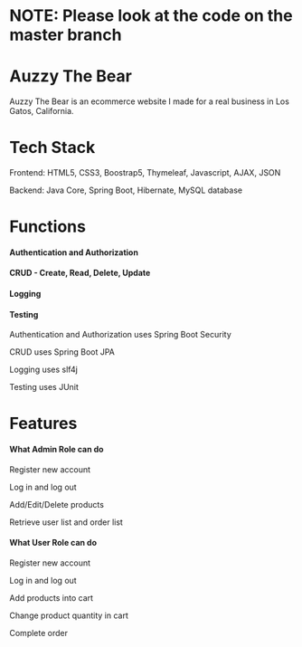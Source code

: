 # NOTE: Please look at the code on the master branch
# Auzzy The Bear

Auzzy The Bear is an ecommerce website I made for a real business in Los Gatos, California. 


# Tech Stack

Frontend: HTML5, CSS3, Boostrap5, Thymeleaf, Javascript, AJAX, JSON

Backend: Java Core, Spring Boot, Hibernate, MySQL database

# Functions

#### Authentication and Authorization 

#### CRUD - Create, Read, Delete, Update

#### Logging

#### Testing 

Authentication and Authorization uses Spring Boot Security

CRUD uses Spring Boot JPA

Logging uses slf4j

Testing uses JUnit

# Features

#### What Admin Role can do

Register new account

Log in and log out

Add/Edit/Delete products

Retrieve user list and order list


#### What User Role can do

Register new account

Log in and log out

Add products into cart

Change product quantity in cart

Complete order
